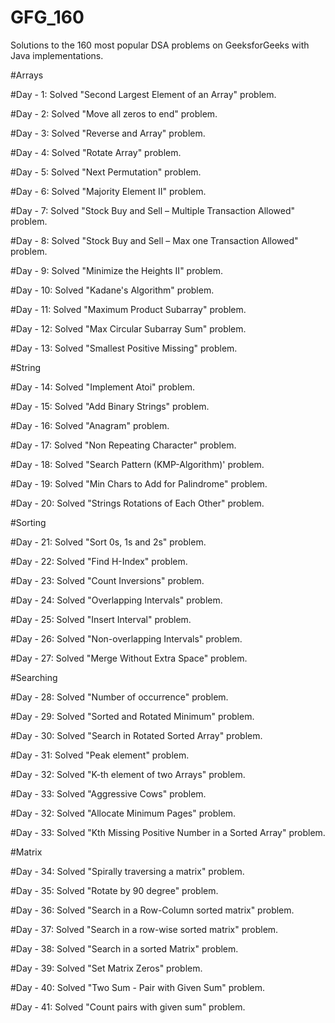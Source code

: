 # GFG_160
Solutions to the 160 most popular DSA problems on GeeksforGeeks with Java implementations.


#Arrays

#Day - 1:
Solved "Second Largest Element of an Array" problem.

#Day - 2: 
Solved "Move all zeros to end" problem.

#Day - 3:
Solved "Reverse and Array" problem.

#Day - 4:
Solved "Rotate Array" problem.

#Day - 5:
Solved "Next Permutation" problem.

#Day - 6:
Solved "Majority Element II" problem.

#Day - 7:
Solved "Stock Buy and Sell – Multiple Transaction Allowed" problem.

#Day - 8: 
Solved "Stock Buy and Sell – Max one Transaction Allowed" problem.

#Day - 9:
Solved "Minimize the Heights II" problem.

#Day - 10:
Solved "Kadane's Algorithm" problem.

#Day - 11:
Solved "Maximum Product Subarray" problem.

#Day - 12:
Solved "Max Circular Subarray Sum" problem.

#Day - 13:
Solved "Smallest Positive Missing" problem.


#String

#Day - 14:
Solved "Implement Atoi" problem.

#Day - 15:
Solved "Add Binary Strings" problem.

#Day - 16:
Solved "Anagram" problem.

#Day - 17:
Solved "Non Repeating Character" problem.

#Day - 18:
Solved "Search Pattern (KMP-Algorithm)' problem.

#Day - 19:
Solved "Min Chars to Add for Palindrome" problem.

#Day - 20:
Solved "Strings Rotations of Each Other" problem.


#Sorting

#Day - 21:
Solved "Sort 0s, 1s and 2s" problem.

#Day - 22:
Solved "Find H-Index" problem.

#Day - 23:
Solved "Count Inversions" problem.

#Day - 24:
Solved "Overlapping Intervals" problem.

#Day - 25:
Solved "Insert Interval" problem.

#Day - 26:
Solved "Non-overlapping Intervals" problem.

#Day - 27:
Solved "Merge Without Extra Space" problem.


#Searching

#Day - 28:
Solved "Number of occurrence" problem.

#Day - 29:
Solved "Sorted and Rotated Minimum" problem.

#Day - 30:
Solved "Search in Rotated Sorted Array" problem.

#Day - 31:
Solved "Peak element" problem.

#Day - 32:
Solved "K-th element of two Arrays" problem.

#Day - 33:
Solved "Aggressive Cows" problem.

#Day - 32:
Solved "Allocate Minimum Pages" problem.

#Day - 33:
Solved "Kth Missing Positive Number in a Sorted Array" problem.


#Matrix

#Day - 34:
Solved "Spirally traversing a matrix" problem.

#Day - 35:
Solved "Rotate by 90 degree" problem.

#Day - 36:
Solved "Search in a Row-Column sorted matrix" problem.

#Day - 37:
Solved "Search in a row-wise sorted matrix" problem.

#Day - 38:
Solved "Search in a sorted Matrix" problem.

#Day - 39:
Solved "Set Matrix Zeros" problem.

#Day - 40:
Solved "Two Sum - Pair with Given Sum" problem.

#Day - 41:
Solved "Count pairs with given sum" problem.
